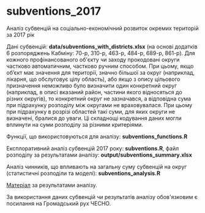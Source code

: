 # subventions_2017
Аналіз субвенцій на соціально-економічний розвиток окремих територій за 2017 рік

Дані субвенцій: **data/subventions_with_districts.xlsx** (на основі додатків 6 розпоряджень Кабміну: 70-р, 310-р, 463-р, 484-р, 689-р, 861-р). Для кожного профінансованого об'єкту чи заходу прокодовані округи частково автоматичним, частково ручним способом. При цьому, якщо об’єкт має значення для території, значно більшої за округ (наприклад, лікарня, що обслуговує цілу область), або якщо з опису цільового призначення неможливо було визначити один конкретний округ (наприклад, в описі вказаний район, частини якого відносяться до різних округів), то конкретний округ не зазначався, а відповідна сума при підрахунку розподілу між округами не враховувалася. При цьому при підрахунку в розрізі областей такі суми, для яких округи не визначені, бралися до уваги. Ці складнощі кодування даних могли вплинути на суми розподілу за різними критеріями.

Функції, що використовуються для аналізу: **subventions_functions.R**

Експлоративний аналіз субвенцій 2017 року: **subventions.R**, файл розподілу за результатами аналізу: **output/subventions_summary.xlsx**

Аналіз чинників, що впливають на загальну суму субвенцій на округ (статистичні розподіли та моделі): **subventions_analysis.R**

[Матеріал](https://dt.ua/internal/barter-loyalnosti-277519_.html) за результатами аналізу.

За використання даних субвенцій чи результатів аналізу обов'язковим є посилання на Громадський рух ЧЕСНО.
